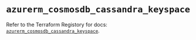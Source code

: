 # `azurerm_cosmosdb_cassandra_keyspace`

Refer to the Terraform Registory for docs: [`azurerm_cosmosdb_cassandra_keyspace`](https://www.terraform.io/docs/providers/azurerm/r/cosmosdb_cassandra_keyspace).

